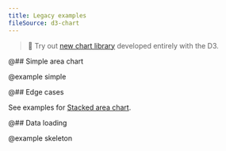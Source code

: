 ```yaml
---
title: Legacy examples
fileSource: d3-chart
---
```


> 🎉 Try out [new chart library](/data-display/area-chart/area-chart-d3-code/) developed entirely with the D3.

@## Simple area chart

@example simple

@## Edge cases

See examples for [Stacked area chart](/data-display/stacked-area-chart/stacked-area-chart-recharts-code/).

@## Data loading

@example skeleton
